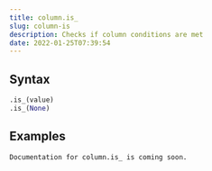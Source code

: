 ```yaml
---
title: column.is_
slug: column-is
description: Checks if column conditions are met
date: 2022-01-25T07:39:54
---
```



## Syntax



```python
.is_(value)
.is_(None)
```


## Examples

```
Documentation for column.is_ is coming soon.
```
